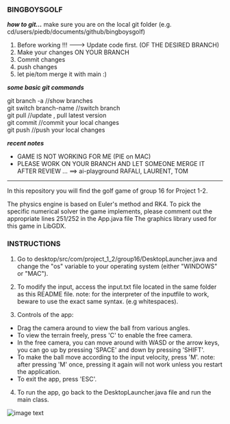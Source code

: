 ### BINGBOYSGOLF
***how to git...***
make sure you are on the local git folder (e.g. cd/users/piedb/documents/github/bingboysgolf)

1. Before working !!! ---> Update code first. (OF THE DESIRED BRANCH)
2. Make your changes ON YOUR BRANCH
3. Commit changes
4. push changes
5. let pie/tom merge it with main :)

***_some basic git commands_***


git branch -a        //show branches   <br /> 
git switch branch-name    //switch branch <br /> 
git pull             //update , pull latest version <br /> 
git commit           //commit your local changes <br /> 
git push             //push your local changes <br /> 



***recent notes***
 
- GAME IS NOT WORKING FOR ME (PIE on MAC)
- PLEASE WORK ON YOUR BRANCH AND LET SOMEONE MERGE IT AFTER REVIEW ... ==> ai-playground RAFALI, LAURENT, TOM


----------------------------------------------

In this repository you will find the golf game of group 16 for Project 1-2.

The physics engine is based on Euler's method and RK4.
To pick the specific numerical solver the game implements, please comment out the appropriate lines 251/252 in the App.java file
The graphics library used for this game in LibGDX.

### INSTRUCTIONS

1. Go to desktop/src/com/project_1_2/group16/DesktopLauncher.java and change the "os" variable
to your operating system (either "WINDOWS" or "MAC").

2. To modify the input, access the input.txt file located in the same folder as this README file.
note: for the interpreter of the inputfile to work, beware to use the exact same syntax. (e.g whitespaces).

3. Controls of the app:
- Drag the camera around to view the ball from various angles.
- To view the terrain freely, press 'C' to enable the free camera.
- In the free camera, you can move around with WASD or the arrow keys, 
you can go up by pressing 'SPACE' and down by pressing 'SHIFT'.
- To make the ball move according to the input velocity, press 'M'.
note: after pressing 'M' once, pressing it again will not work unless you restart the application.
- To exit the app, press 'ESC'.

4. To run the app, go back to the DesktopLauncher.java file and run the main class.


![image text](https://i.ytimg.com/vi/0s2Jzk6yBVk/maxresdefault.jpg)
